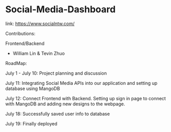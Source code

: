 # Social-Media-Dashboard

link: https://www.socialntw.com/


Contributions:

Frontend/Backend
  - William Lin & Tevin Zhuo

RoadMap: 

July 1 - July 10: Project planning and discussion

July 11: Integrating Social Media APIs into our application and setting up database using MangoDB

July 12: Connect Frontend with Backend. Setting up sign in page to connect with MangoDB and adding new designs to the webpage.

July 18: Successfully saved user info to database

July 19: Finally deployed
